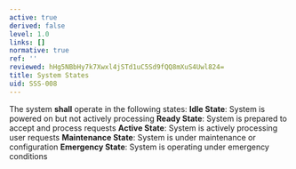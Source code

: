 ```yaml
---
active: true
derived: false
level: 1.0
links: []
normative: true
ref: ''
reviewed: hHg5NBbHy7k7Xwxl4jSTd1uC5Sd9fQQ8mXuS4Uwl824=
title: System States
uid: SSS-008
---
```


The system **shall** operate in the following states:
**Idle State**: System is powered on but not actively processing
**Ready State**: System is prepared to accept and process requests
**Active State**: System is actively processing user requests
**Maintenance State**: System is under maintenance or configuration
**Emergency State**: System is operating under emergency conditions